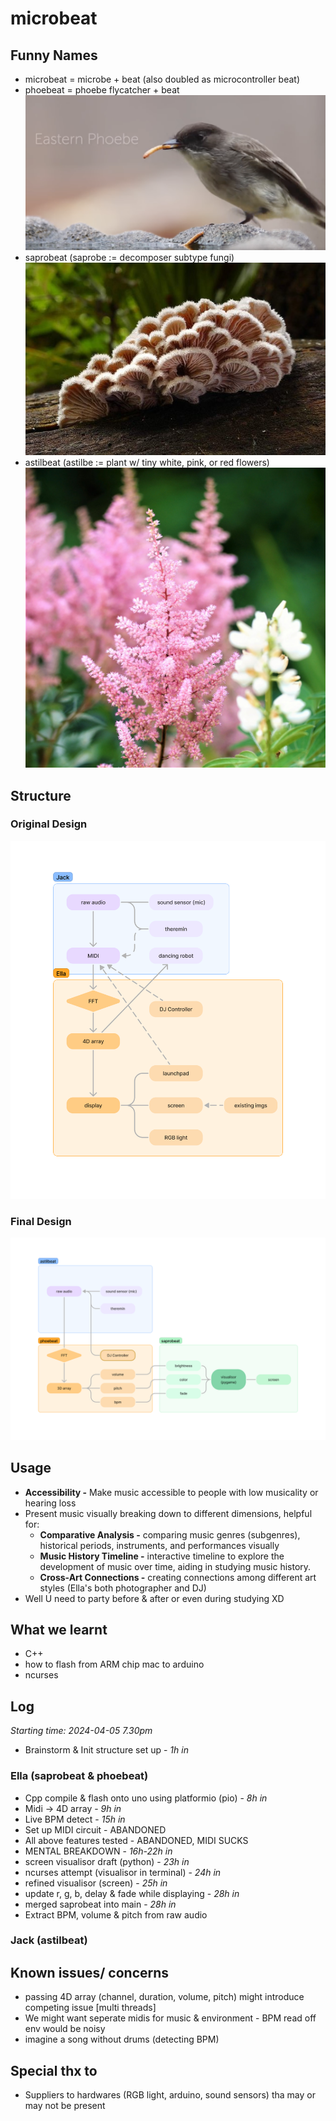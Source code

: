 # microbeat

## Funny Names
- microbeat = microbe + beat (also doubled as microcontroller beat)
- phoebeat = phoebe flycatcher + beat
![phoebe](./media/phoebe.png)
- saprobeat (saprobe := decomposer subtype fungi)
![saprobe](./media/saprobe.jpeg)
- astilbeat (astilbe := plant w/ tiny white, pink, or red flowers)
![astilbe](./media/astilbe.jpeg)

## Structure
### Original Design
![old design](./media/originalDesign.png)

### Final Design
![microbeat](./media/microbeat.png)

## Usage
- **Accessibility -** Make music accessible to people with low musicality or hearing loss
- Present music visually breaking down to different dimensions, helpful for:
	- **Comparative Analysis -** comparing music genres (subgenres), historical periods, instruments, and performances visually
	- **Music History Timeline -** interactive timeline to explore the development of music over time, aiding in studying music history.
	- **Cross-Art Connections -** creating connections among different art styles (Ella's both photographer and DJ)
- Well U need to party before & after or even during studying XD


## What we learnt
- C++
- how to flash from ARM chip mac to arduino
- ncurses

## Log
*Starting time: 2024-04-05 7.30pm*
- Brainstorm & Init structure set up 					- *1h in*

### Ella (saprobeat & phoebeat)
- Cpp compile & flash onto uno using platformio (pio) 	- *8h in*
- Midi -> 4D array										- *9h in*
- Live BPM detect										- *15h in*
- Set up MIDI circuit									- ABANDONED
- All above features tested								- ABANDONED, MIDI SUCKS
- MENTAL BREAKDOWN										- *16h-22h in*
- screen visualisor draft (python)						- *23h in*
- ncurses attempt (visualisor in terminal)				- *24h in*
- refined visualisor (screen)							- *25h in*
- update r, g, b, delay & fade while displaying			- *28h in*
- merged saprobeat into main 							- *28h in*
- Extract BPM, volume & pitch from raw audio


### Jack (astilbeat)


## Known issues/ concerns
- passing 4D array (channel, duration, volume, pitch) might introduce competing issue [multi threads]
- We might want seperate midis for music & environment - BPM read off env would be noisy
- imagine a song without drums (detecting BPM)

## Special thx to
- Suppliers to hardwares (RGB light, arduino, sound sensors) tha may or may not be present



